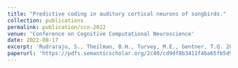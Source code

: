 ```yaml
---
title: "Predictive coding in auditory cortical neurons of songbirds."
collection: publications
permalink: publication/ccn-2022
venue: 'Conference on Cognitive Computational Neuroscience'
date: 2022-08-17
excerpt: 'Rudraraju, S., Theilman, B.H., Turvey, M.E., Gentner, T.Q. 2022. &quot;Predictive coding in auditory cortical neurons of songbirds.&quot;, <I>Conference on Cognitive Computational Neuroscience<I>, 1-3.'
paperurl: 'https://pdfs.semanticscholar.org/2c40/cd9df8b3411f4ba65fb5d93bd70750fa46e7.pdf'
---
```


